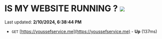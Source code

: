 # IS MY WEBSITE RUNNING ? [![](https://img.shields.io/static/v1?label=Sponsor&message=%E2%9D%A4&logo=GitHub&color=%23fe8e86)](https://github.com/sponsors/<username>)

Last updated: **2/10/2024, 6:38:44 PM**

- `GET` [https://youssefservice.me](https://youssefservice.me) - **Up** (137ms)
